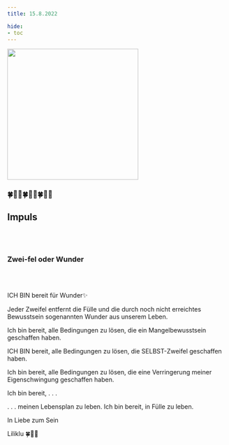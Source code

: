 ```yaml
---
title: 15.8.2022

hide:
- toc
---
```



<style>
img {
  width: 300px;
  max-width: 99%
}
</style>

![](../img/2022-08-15.png)

### 🍀🦋💚🍀🦋💚🍀🦋💚
## **Impuls**

<br><br>
### **Zwei-fel  oder Wunder**
<br><br>


ICH BIN bereit für Wunder✨

Jeder Zweifel entfernt die Fülle und die durch noch nicht erreichtes Bewusstsein sogenannten Wunder aus unserem Leben.

Ich bin bereit, alle Bedingungen zu lösen, die ein Mangelbewusstsein geschaffen haben.

ICH BIN bereit, alle Bedingungen zu lösen, die SELBST-Zweifel geschaffen haben.

Ich bin bereit, alle Bedingungen zu lösen, die eine Verringerung meiner Eigenschwingung geschaffen haben.

Ich bin bereit, . . .

. . . meinen Lebensplan zu leben. Ich bin bereit, in Fülle zu leben.

In Liebe zum Sein


Liliklu 🍀🦋💚
